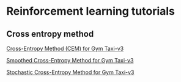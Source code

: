 # Reinforcement learning tutorials

## Cross entropy method

[Cross-Entropy Method (CEM) for Gym Taxi-v3](/cross_entropy_method/cross_entropy_method.py)

[Smoothed Cross-Entropy Method for Gym Taxi-v3](/cross_entropy_method/cross_entropy_method_smooth.py)

[Stochastic Cross-Entropy Method for Gym Taxi-v3](/cross_entropy_method/stochastic_cross_entropy_method.py)

